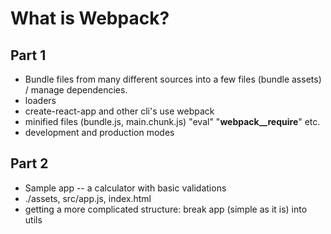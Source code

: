 # What is Webpack? 
## Part 1
* Bundle files from many different sources into a few files (bundle assets) / manage dependencies.
* loaders
* create-react-app and other cli's use webpack
* minified files (bundle.js, main.chunk.js) "eval" "__webpack__require__" etc.
* development and production modes
## Part 2
* Sample app -- a calculator with basic validations
* ./assets, src/app.js, index.html 
* getting a more complicated structure: break app (simple as it is) into utils